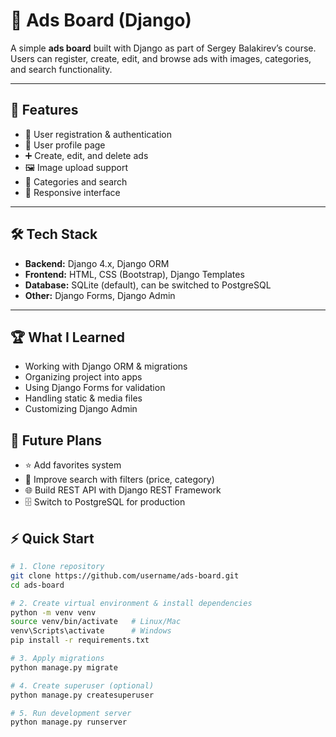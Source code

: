 # 📰 Ads Board (Django)

A simple **ads board** built with Django as part of Sergey Balakirev’s course.  
Users can register, create, edit, and browse ads with images, categories, and search functionality.  

---

## 🚀 Features
- 🔐 User registration & authentication  
- 👤 User profile page  
- ➕ Create, edit, and delete ads  
- 🖼️ Image upload support  
- 📂 Categories and search  
- 📱 Responsive interface  

---

## 🛠 Tech Stack
- **Backend:** Django 4.x, Django ORM  
- **Frontend:** HTML, CSS (Bootstrap), Django Templates  
- **Database:** SQLite (default), can be switched to PostgreSQL  
- **Other:** Django Forms, Django Admin  

---

## 🏆 What I Learned
- Working with Django ORM & migrations
- Organizing project into apps
- Using Django Forms for validation
- Handling static & media files
- Customizing Django Admin

## 📌 Future Plans
- ⭐ Add favorites system
- 🔎 Improve search with filters (price, category)
- 🌐 Build REST API with Django REST Framework
- 🗄 Switch to PostgreSQL for production

## ⚡ Quick Start

```bash
# 1. Clone repository
git clone https://github.com/username/ads-board.git
cd ads-board

# 2. Create virtual environment & install dependencies
python -m venv venv
source venv/bin/activate   # Linux/Mac
venv\Scripts\activate      # Windows
pip install -r requirements.txt

# 3. Apply migrations
python manage.py migrate

# 4. Create superuser (optional)
python manage.py createsuperuser

# 5. Run development server
python manage.py runserver
